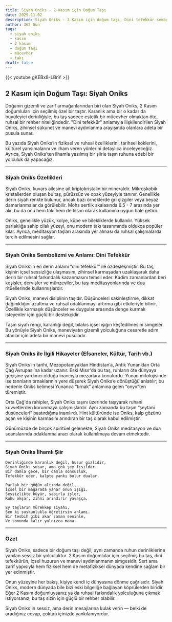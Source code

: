```yaml
---
title: Siyah Oniks - 2 Kasım için Doğum Taşı
date: 2025-11-02
description: Siyah Oniks - 2 Kasım için doğum taşı, Dini tefekkür sembolü. Bu özel taşın derin anlamını öğrenin.
author: 365 Gün
tags:
  - siyah oniks
  - kasım
  - 2 kasım
  - doğum taşı
  - mücevher
  - takı
draft: false
---
```


{{< youtube gKEBx8-LBnY >}}

## 2 Kasım için Doğum Taşı: Siyah Oniks

Doğanın gizemli ve zarif armağanlarından biri olan Siyah Oniks, 2 Kasım doğumluları için seçilmiş özel bir taştır. Karanlık ama bir o kadar da büyüleyici derinliğiyle, bu taş sadece estetik bir mücevher olmaktan öte, ruhsal bir rehber niteliğindedir. "Dini tefekkür" anlamıyla ilişkilendirilen Siyah Oniks, zihinsel sükunet ve manevi aydınlanma arayışında olanlara adeta bir pusula sunar.

Bu yazıda Siyah Oniks’in fiziksel ve ruhsal özelliklerini, tarihsel köklerini, kültürel yansımalarını ve ilham veren yönlerini detaylıca inceleyeceğiz. Ayrıca, Siyah Oniks’ten ilhamla yazılmış bir şiirle taşın ruhuna edebi bir yolculuk da yapacağız.

---

### Siyah Oniks Özellikleri

Siyah Oniks, kuvars ailesine ait kriptokristalin bir mineraldir. Mikroskobik kristallerden oluşan bu taş, pürüzsüz ve opak yüzeyiyle tanınır. Genellikle derin siyah renkte bulunur, ancak bazı örneklerde gri çizgiler veya beyaz damarlanmalar da görülebilir. Mohs sertlik skalasında 6.5 - 7 arasında yer alır, bu da onu hem takı hem de tılsım olarak kullanıma uygun hale getirir.

Oniks, genellikle yüzük, kolye, küpe ve bilekliklerde kullanılır. Yüksek parlaklığa sahip cilalı yüzeyi, onu modern takı tasarımında oldukça popüler kılar. Ayrıca, meditasyon taşları arasında yer alması da ruhsal çalışmalarda tercih edilmesini sağlar.

---

### Siyah Oniks Sembolizmi ve Anlamı: Dini Tefekkür

Siyah Oniks’in en derin anlamı “dini tefekkür” ile özdeşleşmiştir. Bu taş, kişinin içsel sessizliğe ulaşmasını, zihinsel karmaşadan uzaklaşarak daha derin bir ruhsal farkındalık kazanmasını temsil eder. Kadim zamanlardan beri keşişler, dervişler ve münzeviler, bu taşı meditasyonlarında ve dua ritüellerinde kullanmışlardır.

Siyah Oniks, manevi disiplinin taşıdır. Düşünceleri sakinleştirme, dikkat dağınıklığını azaltma ve ruhsal odaklanmayı artırma gibi etkileriyle bilinir. Özellikle karmaşık düşünceler ve duygular arasında denge kurmak isteyenler için güçlü bir destekçidir.

Taşın siyah rengi, karanlığı değil, bilakis içsel ışığın keşfedilmesini simgeler. Bu yönüyle Siyah Oniks, maneviyatın gizemli yolculuğuna cesaretle adım atanlar için adeta bir manevi pusuladır.

---

### Siyah Oniks ile İlgili Hikayeler (Efsaneler, Kültür, Tarih vb.)

Siyah Oniks’in tarihi, Mezopotamya’dan Hindistan’a, Antik Yunan’dan Orta Çağ Avrupası’na kadar uzanır. Eski Mısır'da bu taş, ruhların öte dünyaya geçişine yardımcı olduğu inancıyla mezarlara konulurdu. Yunan mitolojisinde ise tanrıların tırnaklarının yere düşerek Siyah Oniks’e dönüştüğü anlatılır; bu nedenle Oniks kelimesi Yunanca “tırnak” anlamına gelen “onyx”ten türemiştir.

Orta Çağ'da rahipler, Siyah Oniks taşını üzerinde taşıyarak ruhani kuvvetlerden korunmaya çalışmışlardır. Aynı zamanda bu taşın “şeytani düşünceleri” bastırdığına inanılırdı. Hint kültüründe ise Oniks, kalp gözünü açan ve kişinin karmasını arındıran bir taş olarak kabul edilmiştir.

Günümüzde de birçok spiritüel gelenekte, Siyah Oniks meditasyon ve dua seanslarında odaklanma aracı olarak kullanılmaya devam etmektedir.

---

### Siyah Oniks İlhamlı Şiir

```
Derinliğinde karanlık değil, huzur gizlidir,  
Siyah Oniks susar, ama çok şey fısıldar.  
Bir damla gece, bir damla sonsuzluk,  
Tefekkür eder, kalpte yankı bulur dualar.

Parlak bir göğün altında değil,  
İçsel bir mağarada yanar onun ışığı.  
Sessizlikte büyür, sabırla işler,  
Ruhu okşar, zihni arındırır yavaşça.

Ey taşların mürekkep siyahı,  
Sen ki suskunlukla öğretirsin anlamı.  
Bir tesbih gibi akar zaman seninle,  
Ve sonunda kalır yalnızca mana.
```

---

### Özet

Siyah Oniks, sadece bir doğum taşı değil; aynı zamanda ruhun derinliklerine yapılan sessiz bir yolculuktur. 2 Kasım doğumlular için seçilmiş bu taş, dini tefekkürün, içsel huzurun ve manevi aydınlanmanın simgesidir. Sert ama zarif yapısıyla hem fiziksel hem de metafiziksel dünyada kendine sağlam bir yer edinmiştir.

Onun yüzeyine her bakış, kişiye kendi iç dünyasına dönme çağrısıdır. Siyah Oniks, modern dünyada bile bizi eski bilgeliğe bağlayan köprülerden biridir. Eğer 2 Kasım doğumluysanız ya da ruhsal farkındalık yolculuğuna çıkmak istiyorsanız, bu taş sizin için güçlü bir rehber olabilir.

Siyah Oniks'in sessiz, ama derin mesajlarına kulak verin — belki de aradığınız cevap, çoktan içinizde yankılanıyordur.